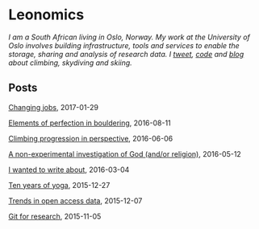 
# Leonomics

_I am a South African living in Oslo, Norway. My work at the University of Oslo involves building infrastructure, tools and services to enable the storage, sharing and analysis of research data. I [tweet](https://twitter.com/lcdutoit), [code](https://github.com/leondutoit) and [blog](http://our-energie.blogspot.no/) about climbing, skydiving and skiing._

## Posts

[Changing jobs](http://leonomics.com/changing-jobs.html), 2017-01-29

[Elements of perfection in bouldering](http://leonomics.com/elements-of-perfection-in-bouldering.html), 2016-08-11

[Climbing progression in perspective](http://leonomics.com/climbing-progression-in-perspective.html), 2016-06-06

[A non-experimental investigation of God (and/or religion)](http://leonomics.com/a-non-experimental-investigation-of-god.html), 2016-05-12

[I wanted to write about](http://leonomics.com/i-wanted-to-write-about.html), 2016-03-04

[Ten years of yoga](http://leonomics.com/ten-years-of-yoga.html), 2015-12-27

[Trends in open access data](http://leonomics.com/trends-in-open-data.html), 2015-12-07

[Git for research](http://leonomics.com/git-for-research.html), 2015-11-05
